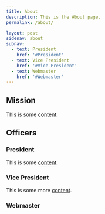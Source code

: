 ```yaml
---
title: About
description: This is the About page.
permalink: /about/

layout: post
sidenav: about
subnav:
  - text: President
    href: '#President'
  - text: Vice President
    href: '#Vice-President'
  - text: Webmaster
    href: '#Webmaster'
---
```


## Mission

This is some [content](https://18f.gsa.gov/).

## Officers

### President

This is some [content](https://18f.gsa.gov/).

### Vice President

This is some more [content](javascript:void(0);).

### Webmaster